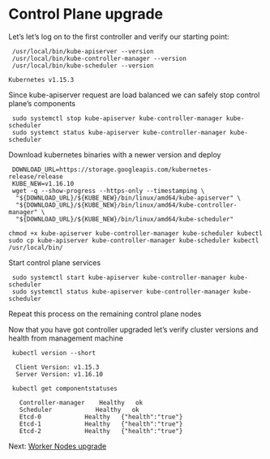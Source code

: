# Control Plane upgrade

Let’s let’s log on to the first controller and verify our starting point:
```
 /usr/local/bin/kube-apiserver --version
 /usr/local/bin/kube-controller-manager --version
 /usr/local/bin/kube-scheduler --version

Kubernetes v1.15.3
```

Since kube-apiserver request are load balanced we can safely stop control plane’s components
```
 sudo systemctl stop kube-apiserver kube-controller-manager kube-scheduler
 sudo systemct status kube-apiserver kube-controller-manager kube-scheduler
```

Download kubernetes binaries with a newer version and deploy 
```
 DOWNLOAD_URL=https://storage.googleapis.com/kubernetes-release/release
 KUBE_NEW=v1.16.10
 wget -q --show-progress --https-only --timestamping \
  "${DOWNLOAD_URL}/${KUBE_NEW}/bin/linux/amd64/kube-apiserver" \
  "${DOWNLOAD_URL}/${KUBE_NEW}/bin/linux/amd64/kube-controller-manager" \
  "${DOWNLOAD_URL}/${KUBE_NEW}/bin/linux/amd64/kube-scheduler"
```
```
chmod +x kube-apiserver kube-controller-manager kube-scheduler kubectl
sudo cp kube-apiserver kube-controller-manager kube-scheduler kubectl /usr/local/bin/
```

Start control plane services
```
 sudo systemctl start kube-apiserver kube-controller-manager kube-scheduler
 sudo systemctl status kube-apiserver kube-controller-manager kube-scheduler
```


Repeat this process on the remaining control plane nodes

Now that you have got controller upgraded let’s verify cluster versions and health from management machine
```
 kubectl version --short

  Client Version: v1.15.3
  Server Version: v1.16.10
```
```
 kubectl get componentstatuses

   Controller-manager    Healthy   ok
   Scheduler            Healthy   ok
   Etcd-0            Healthy   {"health":"true"}
   Etcd-1            Healthy   {"health":"true"}
   Etcd-2            Healthy   {"health":"true"}
```

 Next: [Worker Nodes upgrade](04-worker-nodes-upgrade.md)